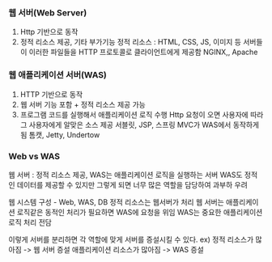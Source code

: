 ### 웹 서버(Web Server)
1) Http 기반으로 동작
2) 정적 리소스 제공, 기타 부가기능
정적 리소스 : HTML, CSS, JS, 이미지 등 
서버들이 이러한 파일들을 HTTP 프로토콜로 클라이언트에게 제공함
NGINX,, Apache

### 웹 애플리케이션 서버(WAS)
1) HTTP 기반으로 동작
2) 웹 서버 기능 포함 + 정적 리소스 제공 가능
3) 프로그램 코드를 실행해서 애플리케이션 로직 수행
Http 요청이 오면 사용자에 따라 그 사용자에게 알맞은 소스 제공
서블릿, JSP, 스프링 MVC가 WAS에서 동작하게 됨
톰캣, Jetty, Undertow

### Web vs WAS
웹 서버 : 정적 리소스 제공, WAS는 애플리케이션 로직을 실행하는 서버
WAS도 정적인 데이터를 제공할 수 있지만 그렇게 되면 너무 많은 역할을 담당하여 과부하 우려


웹 시스템 구성 - Web, WAS, DB
정적 리소스는 웹서버가 처리
웹 서버는 애플리케이션 로직같은 동적인 처리가 필요하면 WAS에 요청을 위임
WAS는 중요한 애플리케이션 로직 처리 전담

이렇게 서버를 분리하면 각 역할에 맞게 서버를 증설시킬 수 있다.
ex) 정적 리소스가 많아짐 -> 웹 서버 증설
    애플리케이션 리소스가 많아짐 -> WAS 증설
